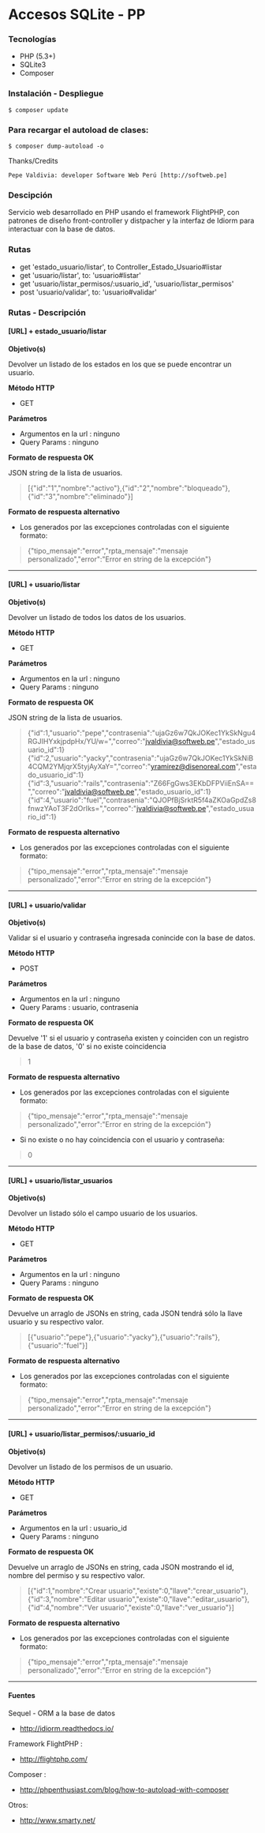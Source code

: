 # Accesos SQLite - PP

### Tecnologías

+ PHP (5.3+)
+ SQLite3
+ Composer

### Instalación - Despliegue

 	$ composer update

### Para recargar el autoload de clases:

 	$ composer dump-autoload -o

 Thanks/Credits

    Pepe Valdivia: developer Software Web Perú [http://softweb.pe]

### Descipción

Servicio web desarrollado en PHP usando el framework FlightPHP, con patrones de diseño front-controller y distpacher y la interfaz de Idiorm para interactuar con la base de datos.

### Rutas

+ get 'estado_usuario/listar', to Controller_Estado_Usuario#listar
+ get 'usuario/listar', to: 'usuario#listar'
+ get 'usuario/listar_permisos/:usuario_id', 'usuario/listar_permisos'
+ post 'usuario/validar', to: 'usuario#validar'

### Rutas - Descripción

#### [URL] + estado_usuario/listar

<b>Objetivo(s)</b>

Devolver un listado de los estados en los que se puede encontrar un usuario.

<b>Método HTTP</b>

+ GET

<b>Parámetros</b>

+ Argumentos en la url : ninguno
+ Query Params : ninguno 

<b>Formato de respuesta OK</b>

JSON string de la lista de usuarios.

> [{"id":"1","nombre":"activo"},{"id":"2","nombre":"bloqueado"},{"id":"3","nombre":"eliminado"}]

<b>Formato de respuesta alternativo </b>

+ Los generados por las excepciones controladas con el siguiente formato:

> {"tipo_mensaje":"error","rpta_mensaje":"mensaje personalizado","error":"Error en string de la excepción"}

---

#### [URL] + usuario/listar

<b>Objetivo(s)</b>

Devolver un listado de todos los datos de los usuarios.

<b>Método HTTP</b>

+ GET

<b>Parámetros</b>

+ Argumentos en la url : ninguno
+ Query Params : ninguno 

<b>Formato de respuesta OK</b>

JSON string de la lista de usuarios.

> {"id":1,"usuario":"pepe","contrasenia":"ujaGz6w7QkJOKec1YkSkNgu4RGJIHYxkjpdpHx/YU/w=","correo":"jvaldivia@softweb.pe","estado_usuario_id":1}{"id":2,"usuario":"yacky","contrasenia":"ujaGz6w7QkJOKec1YkSkNiB4CQM2YMjqrX5tyjAyXaY=","correo":"yramirez@disenoreal.com","estado_usuario_id":1}{"id":3,"usuario":"rails","contrasenia":"Z66FgGws3EKbDFPViiEnSA==","correo":"jvaldivia@softweb.pe","estado_usuario_id":1}{"id":4,"usuario":"fuel","contrasenia":"QJOPfBjSrktR5f4aZKOaGpdZs8fnwzYAoT3F2dOrIks=","correo":"jvaldivia@softweb.pe","estado_usuario_id":1}

<b>Formato de respuesta alternativo </b>

+ Los generados por las excepciones controladas con el siguiente formato:

> {"tipo_mensaje":"error","rpta_mensaje":"mensaje personalizado","error":"Error en string de la excepción"}

---

#### [URL] + usuario/validar

<b>Objetivo(s)</b>

Validar si el usuario y contraseña ingresada conincide con la base de datos.

<b>Método HTTP</b>

+ POST

<b>Parámetros</b>

+ Argumentos en la url : ninguno
+ Query Params : usuario, contrasenia

<b>Formato de respuesta OK</b>

Devuelve '1' si el usuario y contraseña existen y coinciden con un registro de la base de datos, '0' si no existe coincidencia

> 1

<b>Formato de respuesta alternativo </b>

+ Los generados por las excepciones controladas con el siguiente formato:

> {"tipo_mensaje":"error","rpta_mensaje":"mensaje personalizado","error":"Error en string de la excepción"}

+ Si no existe o no hay coincidencia con el usuario y contraseña:

> 0

---

#### [URL] + usuario/listar_usuarios

<b>Objetivo(s)</b>

Devolver un listado sólo el campo usuario de los usuarios.

<b>Método HTTP</b>

+ GET

<b>Parámetros</b>

+ Argumentos en la url : ninguno
+ Query Params : ninguno

<b>Formato de respuesta OK</b>

Devuelve un arraglo de JSONs en string, cada JSON tendrá sólo la llave usuario y su respectivo valor.

> [{"usuario":"pepe"},{"usuario":"yacky"},{"usuario":"rails"},{"usuario":"fuel"}]

<b>Formato de respuesta alternativo </b>

+ Los generados por las excepciones controladas con el siguiente formato:

> {"tipo_mensaje":"error","rpta_mensaje":"mensaje personalizado","error":"Error en string de la excepción"}

---

#### [URL] + usuario/listar_permisos/:usuario_id

<b>Objetivo(s)</b>

Devolver un listado de los permisos de un usuario.

<b>Método HTTP</b>

+ GET

<b>Parámetros</b>

+ Argumentos en la url : usuario_id
+ Query Params : ninguno

<b>Formato de respuesta OK</b>

Devuelve un arraglo de JSONs en string, cada JSON mostrando el id, nombre del permiso y su respectivo valor.

> [{"id":1,"nombre":"Crear usuario","existe":0,"llave":"crear_usuario"},{"id":3,"nombre":"Editar usuario","existe":0,"llave":"editar_usuario"},{"id":4,"nombre":"Ver usuario","existe":0,"llave":"ver_usuario"}]

<b>Formato de respuesta alternativo </b>

+ Los generados por las excepciones controladas con el siguiente formato:

> {"tipo_mensaje":"error","rpta_mensaje":"mensaje personalizado","error":"Error en string de la excepción"}

--- 

#### Fuentes

Sequel - ORM a la base de datos

+ http://idiorm.readthedocs.io/
	
Framework FlightPHP :

+ http://flightphp.com/

Composer :
+ http://phpenthusiast.com/blog/how-to-autoload-with-composer

Otros:
+ http://www.smarty.net/